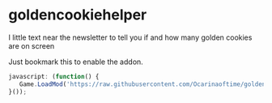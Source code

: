 # goldencookiehelper
I little text near the newsletter to tell you if and how many golden cookies are on screen

Just bookmark this to enable the addon.
```javascript
javascript: (function() {
   Game.LoadMod('https://raw.githubusercontent.com/Ocarinaoftime/goldencookiehelper/main/mod.js')
}());
```
